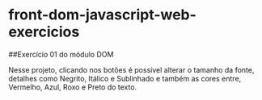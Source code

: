 # front-dom-javascript-web-exercicios

##Exercício 01 do módulo DOM

Nesse projeto, clicando nos botões é possível alterar o tamanho da fonte, detalhes como Negrito, Itálico e Sublinhado 
e também as cores entre, Vermelho, Azul, Roxo e Preto do texto.


